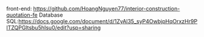 front-end: https://github.com/HoangNguyen77/interior-construction-quotation-fe
Database SQL:https://docs.google.com/document/d/1ZyAl35_syP4OwbjpHqOrxzHr9PlTZQPGltsbu5hIsu0/edit?usp=sharing
